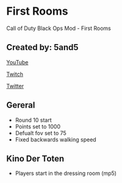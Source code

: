# First Rooms
Call of Duty Black Ops Mod - First Rooms

## Created by: 5and5

[YouTube](https://www.youtube.com/user/Zomb0s4life)

[Twitch](https://twitch.tv/5and5)

[Twitter](https://twitter.com/5and55)

## Gereral
* Round 10 start
* Points set to 1000
* Defualt fov set to 75
* Fixed backwards walking speed

## Kino Der Toten
* Players start in the dressing room (mp5)

